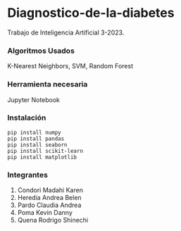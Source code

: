 # Diagnostico-de-la-diabetes
Trabajo de Inteligencia Artificial 3-2023.
### Algoritmos Usados
K-Nearest Neighbors, SVM, Random Forest
### Herramienta necesaria
Jupyter Notebook
### Instalación
```
pip install numpy
pip install pandas
pip install seaborn
pip install scikit-learn
pip install matplotlib
```
### Integrantes
1. Condori Madahi Karen
2. Heredia Andrea Belen
3. Pardo Claudia Andrea
4. Poma Kevin Danny
5. Quena Rodrigo Shinechi
